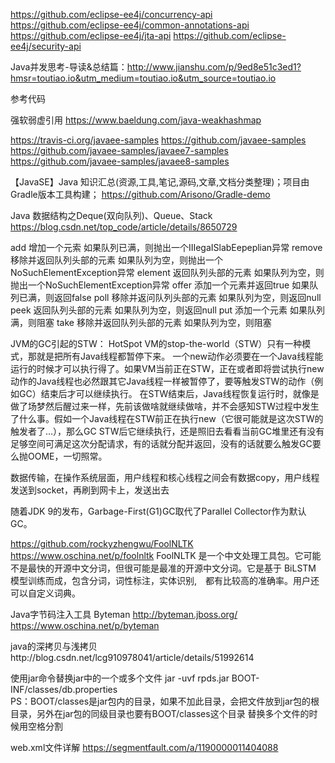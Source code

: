 https://github.com/eclipse-ee4j/concurrency-api
https://github.com/eclipse-ee4j/common-annotations-api
https://github.com/eclipse-ee4j/jta-api
https://github.com/eclipse-ee4j/security-api



Java并发思考-导读&总结篇：http://www.jianshu.com/p/9ed8e51c3ed1?hmsr=toutiao.io&utm_medium=toutiao.io&utm_source=toutiao.io



参考代码

强软弱虚引用
https://www.baeldung.com/java-weakhashmap

https://travis-ci.org/javaee-samples
https://github.com/javaee-samples
https://github.com/javaee-samples/javaee7-samples
https://github.com/javaee-samples/javaee8-samples

【JavaSE】Java 知识汇总(资源,工具,笔记,源码,文章,文档分类整理)；项目由Gradle版本工具构建；
https://github.com/Arisono/Gradle-demo


Java 数据结构之Deque(双向队列)、Queue、Stack
https://blog.csdn.net/top_code/article/details/8650729

add        增加一个元索                     如果队列已满，则抛出一个IIIegaISlabEepeplian异常
remove   移除并返回队列头部的元素    如果队列为空，则抛出一个NoSuchElementException异常
element  返回队列头部的元素             如果队列为空，则抛出一个NoSuchElementException异常
offer       添加一个元素并返回true       如果队列已满，则返回false
poll         移除并返问队列头部的元素    如果队列为空，则返回null
peek       返回队列头部的元素             如果队列为空，则返回null
put         添加一个元素                      如果队列满，则阻塞
take        移除并返回队列头部的元素     如果队列为空，则阻塞



JVM的GC引起的STW：
HotSpot VM的stop-the-world（STW）只有一种模式，那就是把所有Java线程都暂停下来。
一个new动作必须要在一个Java线程能运行的时候才可以执行得了。如果VM当前正在STW，正在或者即将尝试执行new动作的Java线程也必然跟其它Java线程一样被暂停了，要等触发STW的动作（例如GC）结束后才可以继续执行。
在STW结束后，Java线程恢复运行时，就像是做了场梦然后醒过来一样，先前该做啥就继续做啥，并不会感知STW过程中发生了什么事。假如一个Java线程在STW前正在执行new（它很可能就是这次STW的触发者了…），那么GC STW后它继续执行，还是照旧去看看当前GC堆里还有没有足够空间可满足这次分配请求，有的话就分配并返回，没有的话就要么触发GC要么抛OOME，一切照常。


数据传输，在操作系统层面，用户线程和核心线程之间会有数据copy，用户线程发送到socket，再刷到网卡上，发送出去



随着JDK 9的发布，Garbage-First(G1)GC取代了Parallel Collector作为默认GC。

https://github.com/rockyzhengwu/FoolNLTK
https://www.oschina.net/p/foolnltk
 FoolNLTK 是一个中文处理工具包。它可能不是最快的开源中文分词，但很可能是最准的开源中文分词。它是基于 BiLSTM 模型训练而成，包含分词，词性标注，实体识别,　都有比较高的准确率。用户还可以自定义词典。


Java字节码注入工具 Byteman
http://byteman.jboss.org/
https://www.oschina.net/p/byteman


java的深拷贝与浅拷贝http://blog.csdn.net/lcg910978041/article/details/51992614



使用jar命令替换jar中的一个或多个文件
jar -uvf rpds.jar BOOT-INF/classes/db.properties  
PS：BOOT/classes是jar包内的目录，如果不加此目录，会把文件放到jar包的根目录，另外在jar包的同级目录也要有BOOT/classes这个目录
替换多个文件的时候用空格分割



web.xml文件详解
https://segmentfault.com/a/1190000011404088





